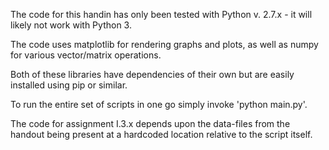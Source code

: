 The code for this handin has only been tested with Python v. 2.7.x - it will likely not work with Python 3.

The code uses matplotlib for rendering graphs and plots, as well as numpy for various vector/matrix operations.

Both of these libraries have dependencies of their own but are easily installed using pip or similar.

To run the entire set of scripts in one go simply invoke 'python main.py'.

The code for assignment I.3.x depends upon the data-files from the handout being present at a hardcoded location relative to the script itself.